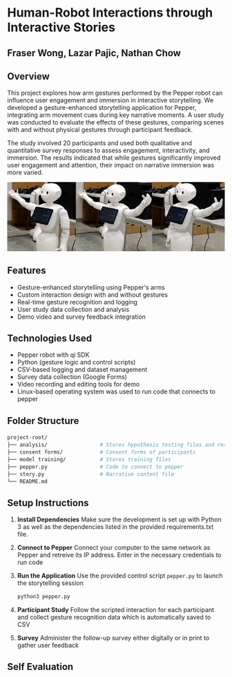 # Human-Robot Interactions through Interactive Stories
## Fraser Wong, Lazar Pajic, Nathan Chow



## Overview

This project explores how arm gestures performed by the Pepper robot can influence user engagement and immersion in interactive storytelling. We developed a gesture-enhanced storytelling application for Pepper, integrating arm movement cues during key narrative moments. A user study was conducted to evaluate the effects of these gestures, comparing scenes with and without physical gestures through participant feedback.

The study involved 20 participants and used both qualitative and quantitative survey responses to assess engagement, interactivity, and immersion. The results indicated that while gestures significantly improved user engagement and attention, their impact on narrative immersion was more varied.

![](images/all3.png)

## Features

- Gesture-enhanced storytelling using Pepper's arms
- Custom interaction design with and without gestures
- Real-time gesture recognition and logging
- User study data collection and analysis
- Demo video and survey feedback integration

## Technologies Used

- Pepper robot with qi SDK
- Python (gesture logic and control scripts)
- CSV-based logging and dataset management
- Survey data collection (Google Forms)
- Video recording and editing tools for demo
- Linux-based operating system was used to run code that connects to pepper

## Folder Structure
```bash
project-root/
├── analysis/                 # Stores hypothesis testing files and results
├── consent forms/            # Consent forms of participants
├── model training/           # Stores training files
├── pepper.py                 # Code to connect to pepper
├── story.py                  # Narrative content file
└── README.md
```

## Setup Instructions

1. **Install Dependencies**
    Make sure the development is set up with Python 3 as well as the dependencies listed in the provided requirements.txt file.

2. **Connect to Pepper**
    Connect your computer to the same network as Pepper and retreive its IP address. Enter in the necessary credentials to run code

3. **Run the Application**
    Use the provided control script `pepper.py` to launch the storytelling session
    ```bash
    python3 pepper.py
    ```
4.  **Participant Study**
    Follow the scripted interaction for each participant and collect gesture recognition data which is automatically saved to CSV

5. **Survey**
    Administer the follow-up survey either digitally or in print to gather user feedback

## Self Evaluation
